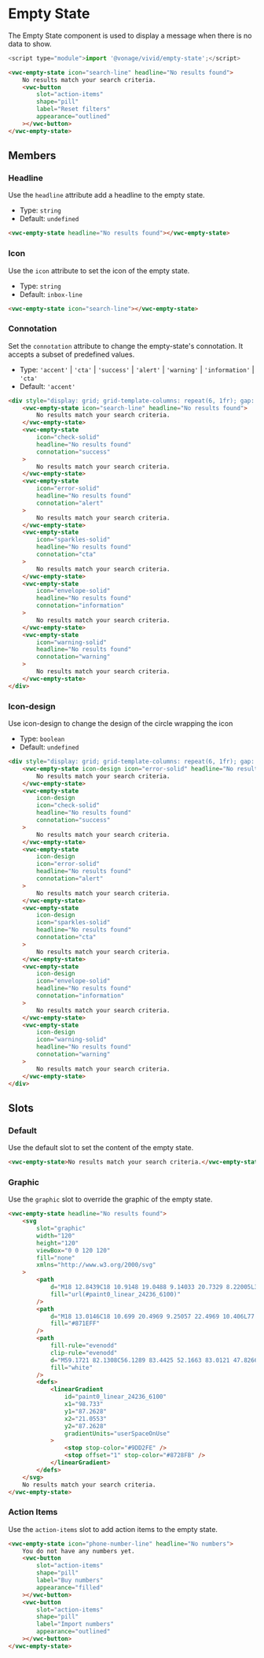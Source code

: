 # Empty State

The Empty State component is used to display a message when there is no data to show.

```js
<script type="module">import '@vonage/vivid/empty-state';</script>
```

```html preview
<vwc-empty-state icon="search-line" headline="No results found">
	No results match your search criteria.
	<vwc-button
		slot="action-items"
		shape="pill"
		label="Reset filters"
		appearance="outlined"
	></vwc-button>
</vwc-empty-state>
```

## Members

### Headline

Use the `headline` attribute add a headline to the empty state.

- Type: `string`
- Default: `undefined`

```html preview
<vwc-empty-state headline="No results found"></vwc-empty-state>
```

### Icon

Use the `icon` attribute to set the icon of the empty state.

- Type: `string`
- Default: `inbox-line`

```html preview
<vwc-empty-state icon="search-line"></vwc-empty-state>
```

### Connotation

Set the `connotation` attribute to change the empty-state's connotation.
It accepts a subset of predefined values.

- Type: `'accent'` | `'cta'` | `'success'` | `'alert'` | `'warning'` | `'information'` | `'cta'`
- Default: `'accent'`

```html preview 300px
<div style="display: grid; grid-template-columns: repeat(6, 1fr); gap: 8px;">
	<vwc-empty-state icon="search-line" headline="No results found">
		No results match your search criteria.
	</vwc-empty-state>
	<vwc-empty-state
		icon="check-solid"
		headline="No results found"
		connotation="success"
	>
		No results match your search criteria.
	</vwc-empty-state>
	<vwc-empty-state
		icon="error-solid"
		headline="No results found"
		connotation="alert"
	>
		No results match your search criteria.
	</vwc-empty-state>
	<vwc-empty-state
		icon="sparkles-solid"
		headline="No results found"
		connotation="cta"
	>
		No results match your search criteria.
	</vwc-empty-state>
	<vwc-empty-state
		icon="envelope-solid"
		headline="No results found"
		connotation="information"
	>
		No results match your search criteria.
	</vwc-empty-state>
	<vwc-empty-state
		icon="warning-solid"
		headline="No results found"
		connotation="warning"
	>
		No results match your search criteria.
	</vwc-empty-state>
</div>
```

### Icon-design

Use icon-design to change the design of the circle wrapping the icon

- Type: `boolean`
- Default: `undefined`

```html preview 300px
<div style="display: grid; grid-template-columns: repeat(6, 1fr); gap: 8px;">
	<vwc-empty-state icon-design icon="error-solid" headline="No results found">
		No results match your search criteria.
	</vwc-empty-state>
	<vwc-empty-state
		icon-design
		icon="check-solid"
		headline="No results found"
		connotation="success"
	>
		No results match your search criteria.
	</vwc-empty-state>
	<vwc-empty-state
		icon-design
		icon="error-solid"
		headline="No results found"
		connotation="alert"
	>
		No results match your search criteria.
	</vwc-empty-state>
	<vwc-empty-state
		icon-design
		icon="sparkles-solid"
		headline="No results found"
		connotation="cta"
	>
		No results match your search criteria.
	</vwc-empty-state>
	<vwc-empty-state
		icon-design
		icon="envelope-solid"
		headline="No results found"
		connotation="information"
	>
		No results match your search criteria.
	</vwc-empty-state>
	<vwc-empty-state
		icon-design
		icon="warning-solid"
		headline="No results found"
		connotation="warning"
	>
		No results match your search criteria.
	</vwc-empty-state>
</div>
```

## Slots

### Default

Use the default slot to set the content of the empty state.

```html preview
<vwc-empty-state>No results match your search criteria.</vwc-empty-state>
```

### Graphic

Use the `graphic` slot to override the graphic of the empty state.

```html preview
<vwc-empty-state headline="No results found">
	<svg
		slot="graphic"
		width="120"
		height="120"
		viewBox="0 0 120 120"
		fill="none"
		xmlns="http://www.w3.org/2000/svg"
	>
		<path
			d="M18 12.8439C18 10.9148 19.0488 9.14033 20.7329 8.22005L34.0345 0.95148C35.645 -0.31716 37.5777 -0.31716 39.8325 0.95148L93.6251 30.1302C98.1346 32.6675 102 39.645 102 45.6711V104.346C102 108.152 100.546 110.184 98.4568 111.323L85.1139 119.267C83.5095 120.223 81.5211 120.245 79.8957 119.327L64.2609 110.49L35.0435 93.4917C18.6087 84.3854 18 82.5641 18 71.6365V12.8439Z"
			fill="url(#paint0_linear_24236_6100)"
		/>
		<path
			d="M18 13.0146C18 10.699 20.4969 9.25057 22.4969 10.406L77.9876 42.4627C81.7074 44.6116 84 48.5904 84 52.8972V116.985C84 119.301 81.5031 120.749 79.5031 119.594L24.0124 87.5373C20.2926 85.3884 18 81.4096 18 77.1028V13.0146Z"
			fill="#871EFF"
		/>
		<path
			fill-rule="evenodd"
			clip-rule="evenodd"
			d="M59.1721 82.1308C56.1289 83.4425 52.1663 83.0121 47.8266 80.5066C38.2026 74.9502 30.433 61.3295 30.433 50.1072C30.433 38.8849 38.2026 34.2358 47.8266 39.7922C57.4505 45.3486 65.2201 58.9693 65.2201 70.1915C65.2201 75.2682 63.6301 78.9998 60.9977 81.0499L70.2104 97.163C70.714 98.0438 70.708 98.99 70.197 99.2765C69.6861 99.563 68.8636 99.0812 68.36 98.2004L59.1721 82.1308ZM33.0311 51.6072C33.0311 42.0004 39.673 38.0847 47.8266 42.7922C55.9801 47.4996 62.622 59.0847 62.622 68.6915C62.622 73.4604 60.9853 76.8269 58.3395 78.4323C58.3237 78.4395 58.3081 78.4474 58.2928 78.456C58.2685 78.4696 58.2452 78.4848 58.2232 78.5014C55.5483 80.0553 51.8736 79.8432 47.8266 77.5066C39.673 72.7992 33.0311 61.214 33.0311 51.6072Z"
			fill="white"
		/>
		<defs>
			<linearGradient
				id="paint0_linear_24236_6100"
				x1="98.733"
				y1="87.2628"
				x2="21.0553"
				y2="87.2628"
				gradientUnits="userSpaceOnUse"
			>
				<stop stop-color="#9DD2FE" />
				<stop offset="1" stop-color="#8728FB" />
			</linearGradient>
		</defs>
	</svg>
	No results match your search criteria.
</vwc-empty-state>
```

### Action Items

Use the `action-items` slot to add action items to the empty state.

```html preview
<vwc-empty-state icon="phone-number-line" headline="No numbers">
	You do not have any numbers yet.
	<vwc-button
		slot="action-items"
		shape="pill"
		label="Buy numbers"
		appearance="filled"
	></vwc-button>
	<vwc-button
		slot="action-items"
		shape="pill"
		label="Import numbers"
		appearance="outlined"
	></vwc-button>
</vwc-empty-state>
```

